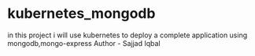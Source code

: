 # kubernetes_mongodb
in this project i will use kubernetes to deploy a complete application using mongodb,mongo-express
Author - Sajjad Iqbal 
